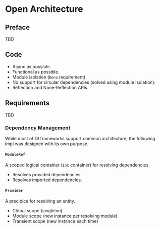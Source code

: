 # Open Architecture

## Preface

TBD

## Code

- Async as possible.
- Functional as possible.
- Module isolation (`Deno` requirement).
- No support for circular dependencies (solved using module isolation).
- Reflection and None-Reflection APIs.

## Requirements

TBD

### Dependency Management

While most of DI frameworks support common architecture, the following impl was designed with its own purpose.

#### `ModuleRef`

A scoped logical container (`IoC` container) for resolving dependencies.

- Resolves provided dependencies.
- Resolves imported dependencies.

#### `Provider`

A precipice for resolving an entity.

- Global scope (singleton)
- Module scope (new instance per resolving module)
- Transient scope (new instance each time)
